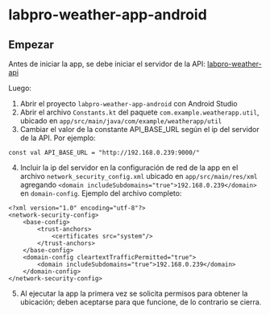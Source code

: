 # labpro-weather-app-android

## Empezar

Antes de iniciar la app, se debe iniciar el servidor de la API:
[labpro-weather-api](https://github.com/dpmbaltar/labpro-weather-api)

Luego:

1. Abrir el proyecto `labpro-weather-app-android` con Android Studio
2. Abrir el archivo `Constants.kt` del paquete `com.example.weatherapp.util`,
   ubicado en `app/src/main/java/com/example/weatherapp/util`
3. Cambiar el valor de la constante API_BASE_URL según el ip del servidor de la
   API. Por ejemplo:

```
const val API_BASE_URL = "http://192.168.0.239:9000/"
```

4. Incluir la ip del servidor en la configuración de red de la app en el archivo
   `network_security_config.xml` ubicado en `app/src/main/res/xml` agregando
   `<domain includeSubdomains="true">192.168.0.239</domain>` en `domain-config`.
   Ejemplo del archivo completo:

```
<?xml version="1.0" encoding="utf-8"?>
<network-security-config>
    <base-config>
        <trust-anchors>
            <certificates src="system"/>
        </trust-anchors>
    </base-config>
    <domain-config cleartextTrafficPermitted="true">
        <domain includeSubdomains="true">192.168.0.239</domain>
    </domain-config>
</network-security-config>
```

5. Al ejecutar la app la primera vez se solicita permisos para obtener la
   ubicación; deben aceptarse para que funcione, de lo contrario se cierra.
